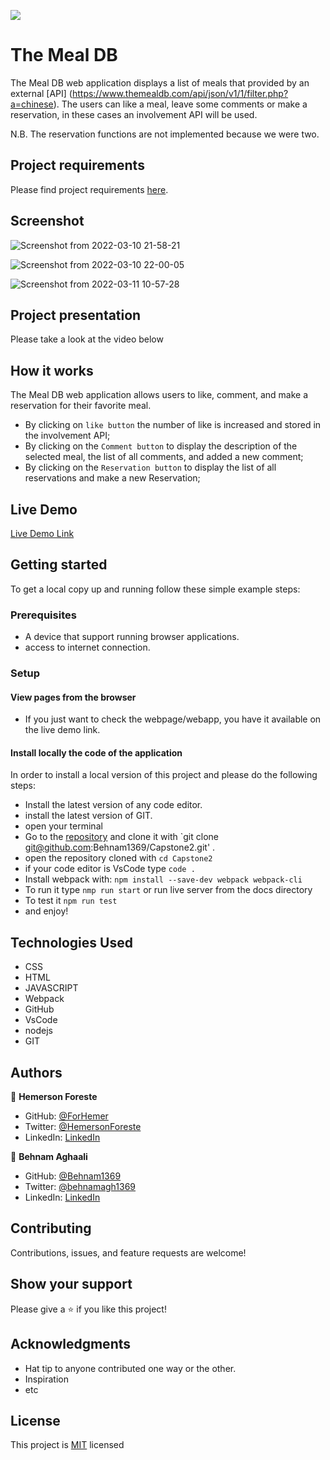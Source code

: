 ![](https://img.shields.io/badge/Microverse-blueviolet)

# The Meal DB
The Meal DB web application displays a list of meals that provided by an external [API] (https://www.themealdb.com/api/json/v1/1/filter.php?a=chinese). The users can like a meal, leave some comments or make a reservation, in these cases an involvement API will be used.

N.B. The reservation functions are not implemented because we were two.

## Project requirements 
Please find project requirements [here](https://github.com/microverseinc/curriculum-javascript/blob/main/group-capstone/js_capstone.md). 

## Screenshot
![Screenshot from 2022-03-10 21-58-21](https://user-images.githubusercontent.com/88809610/157794357-bf25c921-3ed3-4b3d-b94b-72b9f19fc528.png)


![Screenshot from 2022-03-10 22-00-05](https://user-images.githubusercontent.com/88809610/157794157-066ad559-4b12-43fe-b556-f36abdb8aafa.png)

![Screenshot from 2022-03-11 10-57-28](https://user-images.githubusercontent.com/88809610/157902931-c2f4570b-b98e-4f99-9a49-ec078688b82e.png)


## Project presentation

Please take a look at the video below


## How it works

The Meal DB web application allows users to like, comment, and make a reservation for their favorite meal.
* By clicking on `like button` the number of like is increased and stored in the involvement API;
* By clicking on the `Comment button` to display the description of the selected meal, the list of all comments, and added a new comment;
* By clicking on the `Reservation button` to display the list of all reservations and make a new Reservation;



## Live Demo

[Live Demo Link]()


## Getting started

To get a local copy up and running follow these simple example steps:

### Prerequisites

- A device that support running browser applications.
- access to internet connection.

### Setup

#### View pages from the browser

- If you just want to check the webpage/webapp, you have it available on the live demo link.

#### Install locally the code of the application

In order to install a local version of this project and please do the following steps:
- Install the latest version of any code editor.
- install the latest version of GIT.
- open your terminal
- Go to the [repository](https://github.com/Behnam1369/Capstone2)  and clone it with `git clone git@github.com:Behnam1369/Capstone2.git' .
- open the repository cloned with `cd Capstone2`
- if your code editor is VsCode type `code .`
- Install webpack with: `npm install --save-dev webpack webpack-cli`
- To run it type `nmp run start` or run live server from the docs directory
- To test it `npm run test`
- and enjoy!

## Technologies Used

- CSS
- HTML
- JAVASCRIPT
- Webpack
- GitHub
- VsCode
- nodejs
- GIT

## Authors

👤 **Hemerson Foreste**

- GitHub: [@ForHemer](https://github.com/ForHemer)
- Twitter: [@HemersonForeste](https://twitter.com/HemersonForeste)
- LinkedIn: [LinkedIn](https://www.linkedin.com/in/hemerson-foreste-890685197)

👤 **Behnam Aghaali**

- GitHub: [@Behnam1369](https://github.com/Behnam1369)
- Twitter: [@behnamagh1369](https://twitter.com/behnamagh1369)
- LinkedIn: [LinkedIn](https://www.linkedin.com/in/behnam-aghaali-62561375/)

## Contributing

Contributions, issues, and feature requests are welcome!

## Show your support

Please give a ⭐️ if you like this project!

## Acknowledgments

- Hat tip to anyone contributed one way or the other.
- Inspiration
- etc

## License

This project is [MIT](https://github.com/microverseinc/readme-template/blob/master/MIT.md) licensed
